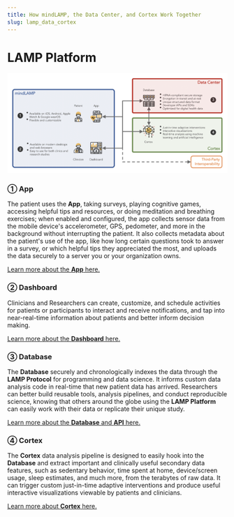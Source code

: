```yaml
---
title: How mindLAMP, the Data Center, and Cortex Work Together
slug: lamp_data_cortex
---
```


# LAMP Platform

![](../assets/LAMP_Overview.png)

### ① App

The patient uses the **App**, taking surveys, playing cognitive games, accessing helpful tips and resources, or doing meditation and breathing exercises; when enabled and configured, the app collects sensor data from the mobile device's accelerometer, GPS, pedometer, and more in the background without interrupting the patient. It also collects metadata about the patient's use of the app, like how long certain questions took to answer in a survey, or which helpful tips they appreciated the most, and uploads the data securely to a server you or your organization owns.

[Learn more about the **App** here.](https://www.notion.so/New-Users-Start-Here-426ef04ae77a4394ac628a0f35da24c3)

### ② Dashboard

Clinicians and Researchers can create, customize, and schedule activities for patients or participants to interact and receive notifications, and tap into near-real-time information about patients and better inform decision making. 

[Learn more about the **Dashboard** here.](https://www.notion.so/New-Users-Start-Here-426ef04ae77a4394ac628a0f35da24c3)

### ③ Database

The **Database** securely and chronologically indexes the data through the **LAMP Protocol** for programming and data science. It informs custom data analysis code in real-time that new patient data has arrived. Researchers can better build reusable tools, analysis pipelines, and conduct reproducible science, knowing that others around the globe using the **LAMP Platform** can easily work with their data or replicate their unique study.

[Learn more about the **Database** and **API** here.](Data_Science_with_LAMP.md)

### ④ Cortex

The **Cortex** data analysis pipeline is designed to easily hook into the **Database** and extract important and clinically useful secondary data features, such as sedentary behavior, time spent at home, device/screen usage, sleep estimates, and much more, from the terabytes of raw data. It can trigger custom just-in-time adaptive interventions and produce useful interactive visualizations viewable by patients and clinicians.

[Learn more about **Cortex** here.](Data_Science_with_LAMP.md)
